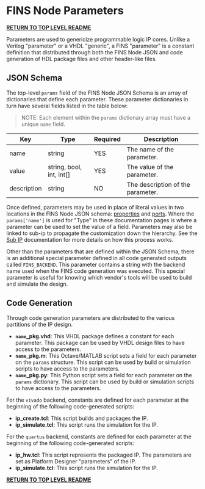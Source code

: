 # FINS Node Parameters

**[RETURN TO TOP LEVEL README](../README.md)**

Parameters are used to genericize programmable logic IP cores. Unlike a Verilog "parameter" or a VHDL "generic", a FINS "parameter" is a constant definition that distributed through both the FINS Node JSON and code generation of HDL package files and other header-like files.

## JSON Schema

The top-level `params` field of the FINS Node JSON Schema is an array of dictionaries that define each parameter. These parameter dictionaries in turn have several fields listed in the table below:

> NOTE: Each element within the `params` dictionary array must have a unique `name` field.

| Key         | Type                     | Required | Description |
| ----------- | ------------------------ | -------- | ----------- |
| name        | string                   | YES      | The name of the parameter. |
| value       | string, bool, int, int[] | YES      | The value of the parameter. |
| description | string                   | NO       | The description of the parameter. |

Once defined, parameters may be used in place of literal values in two locations in the FINS Node JSON schema: [properties](properties.md) and [ports](ports.md). Where the `params['name']` is used for "Type" in these documentation pages is where a parameter can be used to set the value of a field. Parameters may also be linked to sub-ip to propagate the customization down the hierarchy. See the [Sub IP](sub-ip.md) documentation for more details on how this process works.

Other than the parameters that are defined within the JSON Schema, there is an additional special parameter defined in all code generated outputs called `FINS_BACKEND`. This parameter contains a string with the backend name used when the FINS code generation was executed. This special parameter is useful for knowing which vendor's tools will be used to build and simulate the design.

## Code Generation

Through code generation parameters are distributed to the various partitions of the IP design.

* **`name`_pkg.vhd**: This VHDL package defines a constant for each parameter. This package can be used by VHDL design files to have access to the parameters.
* **`name`_pkg.m**: This Octave/MATLAB script sets a field for each parameter on the `params` structure. This script can be used by build or simulation scripts to have access to the parameters.
* **`name`_pkg.py**: This Python script sets a field for each parameter on the `params` dictionary. This script can be used by build or simulation scripts to have access to the parameters.

For the `vivado` backend, constants are defined for each parameter at the beginning of the following code-generated scripts:

* **ip_create.tcl**: This script builds and packages the IP.
* **ip_simulate.tcl**: This script runs the simulation for the IP.

For the `quartus` backend, constants are defined for each parameter at the beginning of the following code-generated scripts:

* **ip_hw.tcl**: This script represents the packaged IP. The parameters are set as Platform Designer "parameters" of the IP.
* **ip_simulate.tcl**: This script runs the simulation for the IP.

**[RETURN TO TOP LEVEL README](../README.md)**